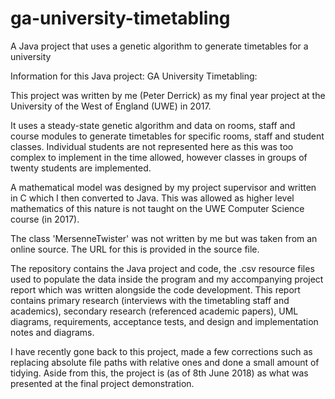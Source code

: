 # ga-university-timetabling
A Java project that uses a genetic algorithm to generate timetables for a university

Information for this Java project: GA University Timetabling:

This project was written by me (Peter Derrick) as my final year project at the University of the West of England (UWE) in 2017. 

It uses a steady-state genetic algorithm and data on rooms, staff and course modules to generate timetables for specific rooms, staff and student classes. Individual students are not represented here as this was too complex to implement in the time allowed, however classes in groups of twenty students are implemented.

A mathematical model was designed by my project supervisor and written in C which I then converted to Java. This was allowed as higher level mathematics of this nature is not taught on the UWE Computer Science course (in 2017).

The class 'MersenneTwister' was not written by me but was taken from an online source. The URL for this is provided in the source file.

The repository contains the Java project and code, the .csv resource files used to populate the data inside the program and my accompanying project report which was written alongside the code development. This report contains primary research (interviews with the timetabling staff and academics), secondary research (referenced academic papers), UML diagrams, requirements, acceptance tests, and design and implementation notes and diagrams.

I have recently gone back to this project, made a few corrections such as replacing absolute file paths with relative ones and done a small amount of tidying. Aside from this, the project is (as of 8th June 2018) as what was presented at the final project demonstration.
